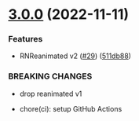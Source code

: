 # [3.0.0](https://github.com/ken0x0a/react-native-reanimated-indicators/compare/v2.0.0...v3.0.0) (2022-11-11)


### Features

* RNReanimated v2 ([#29](https://github.com/ken0x0a/react-native-reanimated-indicators/issues/29)) ([511db88](https://github.com/ken0x0a/react-native-reanimated-indicators/commit/511db88679526c2e90d3875f4bad6be4df51371f))


### BREAKING CHANGES

* drop reanimated v1

* chore(ci): setup GitHub Actions
